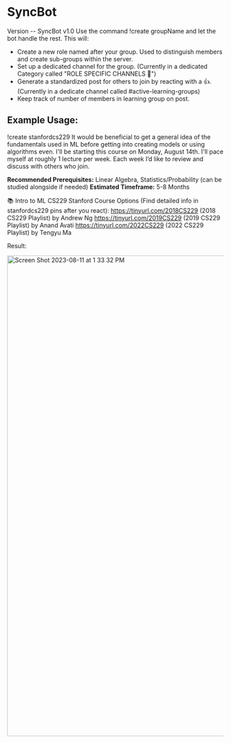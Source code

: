 # SyncBot

Version -- SyncBot v1.0 
Use the command !create groupName and let the bot handle the rest. This will:
- Create a new role named after your group. Used to distinguish members and create sub-groups within the server. 
- Set up a dedicated channel for the group. (Currently in a dedicated Category called "ROLE SPECIFIC CHANNELS 🔐")
- Generate a standardized post for others to join by reacting with a 👍. (Currently in a dedicate channel called #active-learning-groups)
- Keep track of number of members in learning group on post. 

## Example Usage:

!create stanfordcs229
It would be beneficial to get a general idea of the fundamentals used in ML before getting into creating models or using algorithms even. I'll be starting this course on Monday, August 14th. I'll pace myself at roughly 1 lecture per week. Each week I’d like to review and discuss with others who join.  

**Recommended Prerequisites:** Linear Algebra, Statistics/Probability (can be studied alongside if needed)
**Estimated Timeframe:** 5-8 Months 

📚 Intro to ML CS229 Stanford Course Options (Find detailed info in ⁠stanfordcs229 pins after you react):
https://tinyurl.com/2018CS229 (2018 CS229 Playlist) by Andrew Ng
https://tinyurl.com/2019CS229 (2019 CS229 Playlist) by Anand Avati 
https://tinyurl.com/2022CS229 (2022 CS229 Playlist) by Tengyu Ma

Result:

<img width="1117" alt="Screen Shot 2023-08-11 at 1 33 32 PM" src="https://github.com/rohitmit98/SyncBot/assets/51212933/14df4f93-71c7-4265-b746-1229027c7d61">
